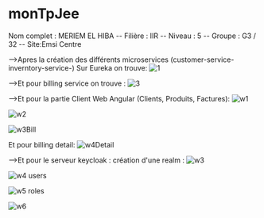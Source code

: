 # monTpJee
Nom complet : MERIEM EL HIBA -- Filière : IIR -- Niveau : 5 -- Groupe : G3 / 32 -- Site:Emsi Centre

-->Apres la création des différents microservices (customer-service-inverntory-service-)
Sur Eureka on trouve:
![1](https://user-images.githubusercontent.com/108154391/219603523-37c8fa89-3e82-4354-9345-a47d5d086752.jpg)

-->Et pour billing service on trouve :
![3](https://user-images.githubusercontent.com/108154391/219603903-6fcd9ca4-8391-47de-a034-a56c43d83d3a.jpg)

-->Et pour la partie Client Web Angular (Clients, Produits, Factures):
![w1](https://user-images.githubusercontent.com/108154391/219604178-1516318b-9b4b-49b5-ab9f-9fc5408709d4.jpg)

![w2](https://user-images.githubusercontent.com/108154391/219604367-3a5dbc85-c685-4459-94d6-033fc30e7b05.jpg)

![w3Bill](https://user-images.githubusercontent.com/108154391/219604538-7980d1b9-94c9-4fd0-b0f0-815d9fc2c6b9.jpg)

Et pour billing detail:
![w4Detail](https://user-images.githubusercontent.com/108154391/219604735-aa17214e-1ebb-4eaf-a5a8-a7fe0e01e0d1.jpg)

-->Et pour le serveur keycloak : création d'une realm :
![w3 ](https://user-images.githubusercontent.com/108154391/219605943-d347262a-4d05-45cc-a34c-e92687d4e447.jpg)

![w4 users](https://user-images.githubusercontent.com/108154391/219605998-f795eea2-2caf-4faa-a0cf-c719136ced4a.jpg)

![w5 roles](https://user-images.githubusercontent.com/108154391/219606056-4e4e9376-8d65-4196-91bb-70c866e39d5f.jpg)

![w6](https://user-images.githubusercontent.com/108154391/219606109-f333cd8f-3842-47a3-ac86-2a5bef2544e7.jpg)





